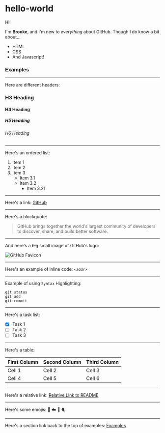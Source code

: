 # hello-world

Hi!

I'm **Brooke**, and I'm new to *everything* about GitHub.
Though I do know a bit about...
* HTML
* CSS
* And Javascript!

### Examples
---
Here are different headers:
### H3 Heading
#### H4 Heading
##### H5 Heading
###### H6 Heading

---

Here's an ordered list:
1. Item 1
1. Item 2
1. Item 3
   - Item 3.1
   - Item 3.2
     - Item 3.21
     
---

Here's a link:
[GitHub](https://github.com/)
 
---

Here's a blockquote:

>GitHub brings together the world's largest community of developers to discover, share, and build better software. 

---

And here's a ~~big~~ small image of GitHub's logo:

![GitHub Favicon](https://github.com/favicon.ico)

---

Here's an example of inline code:
`<addr>`

---

Example of using `Syntax` Highlighting:
```
git status
git add
git commit
```

---

Here's a task list:

- [x] Task 1
- [ ] Task 2
- [ ] Task 3

---

Here's a table:

First Column | Second Column | Third Column
------------ | ------------- | -------------
Cell 1 | Cell 2 | Cell 3
Cell 4 | Cell 5 | Cell 6

---

Here's a relative link:
[Relative Link to README](/README.md)

---

Here's some emojis:
:purple_heart: :cloud: :cherry_blossom: :cat2:

---

Here's a section link back to the top of examples:
[Examples](https://github.com/brookeuren/hello-world/blob/readme-edits-06/README.md#examples)

